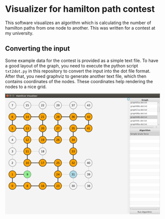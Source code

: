 # Visualizer for hamilton path contest

This software visualizes an algorithm which is calculating the
number of hamilton paths from one node to another. This was written
for a contest at my university.

## Converting the input

Some example data for the contest is provided as a simple text file.
To have a good layout of the graph, you need to execute the python script
`txt2dot.py` in this repository to convert the input into the dot file
format. After that, you need graphviz to generate another text file,
which then contains coordinates of the nodes. These coordinates help
rendering the nodes to a nice grid.

![Screenshot](screenshot.png "Screenshot")
